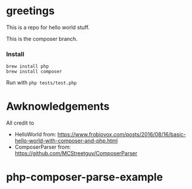 # greetings
This is a repo for hello world stuff.

This is the composer branch.

### Install
```
brew install php
brew install composer
```
Run with `php tests/test.php`

# Awknowledgements
All credit to
- HelloWorld from: https://www.frobiovox.com/posts/2016/08/16/basic-hello-world-with-composer-and-php.html
- ComposerParser from: https://github.com/MCStreetguy/ComposerParser
# php-composer-parse-example
